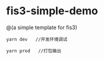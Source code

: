 # fis3-simple-demo

@(a simple template for fis3)

```yarn dev   //开发环境调试```

```yarn prod   //打包输出```